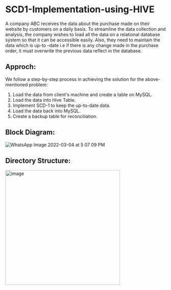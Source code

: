 # SCD1-Implementation-using-HIVE
A company ABC receives the data about the purchase made on their website by customers on a daily basis. To streamline the data collection and analysis, the company wishes to load all the data on a relational database system so that it can be accessible easily. Also, they need to maintain the data which is up-to –date i.e if there is any change made in the purchase order, it must overwrite the previous data reflect in the database.

## Approch:
We follow a step-by-step process in achieving the solution for the above-mentioned problem:

1. Load the data from client's machine and create a table on MySQL.
2. Load the data into Hive Table.
3. Implement SCD-1 to keep the up-to-date data.
4. Load the data back into MySQL.
5. Create a backup table for reconciliation.

## Block Diagram:
![WhatsApp Image 2022-03-04 at 5 07 09 PM](https://user-images.githubusercontent.com/100192175/157570169-4b3b7f2a-667d-4263-a45b-1016795da8a5.jpeg)

## Directory Structure:
<img width="359" alt="image" src="https://user-images.githubusercontent.com/100192175/157570244-158c0eee-e596-4819-8750-2feafe081dad.png">

